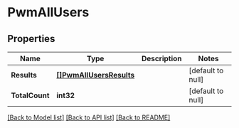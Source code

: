 # PwmAllUsers

## Properties
Name | Type | Description | Notes
------------ | ------------- | ------------- | -------------
**Results** | [**[]PwmAllUsersResults**](PwmAllUsers_results.md) |  | [default to null]
**TotalCount** | **int32** |  | [default to null]

[[Back to Model list]](../README.md#documentation-for-models) [[Back to API list]](../README.md#documentation-for-api-endpoints) [[Back to README]](../README.md)

